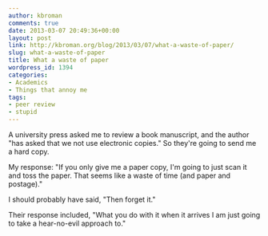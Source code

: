 ```yaml
---
author: kbroman
comments: true
date: 2013-03-07 20:49:36+00:00
layout: post
link: http://kbroman.org/blog/2013/03/07/what-a-waste-of-paper/
slug: what-a-waste-of-paper
title: What a waste of paper
wordpress_id: 1394
categories:
- Academics
- Things that annoy me
tags:
- peer review
- stupid
---
```


A university press asked me to review a book manuscript, and the author "has asked that we not use electronic copies." So they're going to send me a hard copy.

My response: "If you only give me a paper copy, I'm going to just scan it and toss the paper. That seems like a waste of time (and paper and postage)."

I should probably have said, "Then forget it."

Their response included, "What you do with it when it arrives I am just going to take a hear-no-evil approach to."

